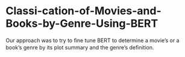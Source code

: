 # Classi-cation-of-Movies-and-Books-by-Genre-Using-BERT
Our approach was to try to ﬁne tune BERT to determine a movie’s or a book’s genre by its plot summary and the genre’s deﬁnition. 
